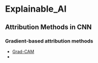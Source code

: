 # Explainable_AI

## Attribution Methods in CNN

### Gradient-based attribution methods

- [Grad-CAM](https://arxiv.org/pdf/1610.02391.pdf)
- []()
